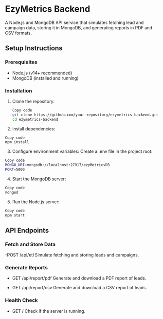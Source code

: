 # EzyMetrics Backend

A Node.js and MongoDB API service that simulates fetching lead and campaign data, storing it in MongoDB, and generating reports in PDF and CSV formats.

## Setup Instructions

### Prerequisites

- Node.js (v14+ recommended)
- MongoDB (installed and running)

### Installation

1. Clone the repository:
   
   ```bash
   Copy code
   git clone https://github.com/your-repository/ezymetrics-backend.git
   cd ezymetrics-backend
   ```
   
2. Install dependencies:

```bash
Copy code
npm install
```

3. Configure environment variables: Create a .env file in the project root:

```bash
Copy code
MONGO_URI=mongodb://localhost:27017/ezyMetricsDB
PORT=5000
```

4. Start the MongoDB server:

```bash
Copy code
mongod
```

5. Run the Node.js server:

```bash
Copy code
npm start
```

## API Endpoints

### Fetch and Store Data
   
-POST /api/etl
 Simulate fetching and storing leads and campaigns.

### Generate Reports
   
- GET /api/report/pdf
  Generate and download a PDF report of leads.

- GET /api/report/csv
  Generate and download a CSV report of leads.

### Health Check
   
- GET /
  Check if the server is running.
